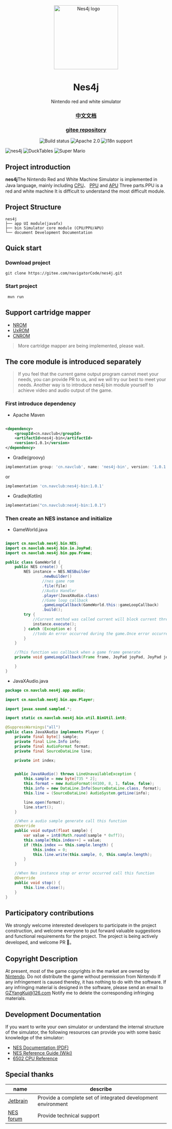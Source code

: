 <div align="center">
  <img src="build/icon/nes4j.png" alt="Nes4j logo" width="200" height="auto" />
  <h1>Nes4j</h1>
  <p>Nintendo red and white simulator</p>
</div>

<div align="center">
  <h3>
  <a href="README_zh.md">中文文档</a>
  </h3>
  <h3>
  <a href="https://gitee.com/navigatorcode/nes4j">gitee repository</a>
  </h3>
  <img src="https://github.com/GZYangKui/nes4j/actions/workflows/maven.yml/badge.svg" alt="Build status"/>
  <img src="https://img.shields.io/badge/license-Apache%202.0-blue" alt="Apache 2.0"/>
  <img src="https://img.shields.io/badge/I18n-Support-orange.svg" alt="I18n support"/>
<br/>
</div>



![nes4j](SNAPSHOTS/Main.png)
![DuckTables](SNAPSHOTS/DuckTables.png)
![Super Mario](SNAPSHOTS/Super%20Mario.png)
## Project introduction

**nes4j**The Nintendo Red and White Machine Simulator is implemented in Java language, mainly
including [CPU](https://www.nesdev.org/wiki/CPU)、
[PPU](https://www.nesdev.org/wiki/PPU_programmer_reference) and [APU](https://www.nesdev.org/wiki/APU) Three parts.PPU
is a red and white machine
It is difficult to understand the most difficult module.

## Project Structure

```
nes4j
├── app UI module(javafx)
├── bin Simulator core module (CPU/PPU/APU)
└── document Development Documentation
```

## Quick start

### Download project

``` shell
git clone https://gitee.com/navigatorCode/nes4j.git
```

### Start project

```shell
 mvn run
```

## Support cartridge mapper

+ [NROM](https://www.nesdev.org/wiki/NROM)
+ [UxROM](https://www.nesdev.org/wiki/UxROM)
+ [CNROM](https://www.nesdev.org/wiki/INES_Mapper_003)

> More cartridge mapper are being implemented, please wait.

## The core module is introduced separately

> If you feel that the current game output program cannot meet your needs, you can provide PR to us, and we will try
> our best to meet your needs. Another way is to introduce nes4j bin module yourself to achieve video and audio output
> of
> the game.

### First introduce dependency

+ Apache Maven

```xml

<dependency>
    <groupId>cn.navclub</groupId>
    <artifactId>nes4j-bin</artifactId>
    <version>1.0.1</version>
</dependency>
```

+ Gradle(groovy)

```groovy
implementation group: 'cn.navclub', name: 'nes4j-bin', version: '1.0.1'
```

or

```groovy
implementation 'cn.navclub:nes4j-bin:1.0.1'
```

+ Gradle(Kotlin)

```kotlin
implementation("cn.navclub:nes4j-bin:1.0.1")
```

### Then create an NES instance and initialize

+ GameWorld.java

```java

import cn.navclub.nes4j.bin.NES;
import cn.navclub.nes4j.bin.io.JoyPad;
import cn.navclub.nes4j.bin.ppu.Frame;

public class GameWorld {
    public NES create() {
        NES instance = NES.NESBuilder
                .newBuilder()
                //nes game rom
                .file(file)
                //Audio Handler 
                .player(JavaXAudio.class)
                //Game loop callback
                .gameLoopCallback(GameWorld.this::gameLoopCallback)
                .build();
        try {
            //Current method was called current will block current thread until game stop or exception occurred
            instance.execute();
        } catch (Exception e) {
            //todo An error occurred during the game.Once error occurred game immediate stop 
        }
    }

    //This function was callback when a game frame generate
    private void gameLoopCallback(Frame frame, JoyPad joyPad, JoyPad joyPad1) {

    }
}

```

+ JavaXAudio.java

```java
package cn.navclub.nes4j.app.audio;

import cn.navclub.nes4j.bin.apu.Player;

import javax.sound.sampled.*;

import static cn.navclub.nes4j.bin.util.BinUtil.int8;

@SuppressWarnings("all")
public class JavaXAudio implements Player {
    private final byte[] sample;
    private final Line.Info info;
    private final AudioFormat format;
    private final SourceDataLine line;

    private int index;


    public JavaXAudio() throws LineUnavailableException {
        this.sample = new byte[735 * 2];
        this.format = new AudioFormat(44100, 8, 1, false, false);
        this.info = new DataLine.Info(SourceDataLine.class, format);
        this.line = (SourceDataLine) AudioSystem.getLine(info);

        line.open(format);
        line.start();
    }

    //When a audio sample generate call this function
    @Override
    public void output(float sample) {
        var value = int8(Math.round(sample * 0xff));
        this.sample[this.index++] = value;
        if (this.index == this.sample.length) {
            this.index = 0;
            this.line.write(this.sample, 0, this.sample.length);
        }
    }

    //When Nes instance stop or error occurred call this function
    @Override
    public void stop() {
        this.line.close();
    }
}
```

## Participatory contributions

We strongly welcome interested developers to participate in the project construction, and welcome everyone to put
forward valuable suggestions and functional requirements for the project. The project is being actively developed, and
welcome PR 👏。

## Copyright Description

At present, most of the game copyrights in the market are owned by [Nintendo]((https://www.nintendo.com/)).
Do not distribute the game without permission from Nintendo If any infringement is caused thereby, it has nothing
to do with the software. If any infringing material is designed in the software, please send an email to
GZYangKui@126.com Notify me to delete the corresponding infringing materials.

## Development Documentation

If you want to write your own simulator or understand the internal structure of the simulator, the following resources
can provide you with some basic knowledge of the simulator:

* [NES Documentation (PDF)](http://nesdev.com/NESDoc.pdf)
* [NES Reference Guide (Wiki)](http://wiki.nesdev.com/w/index.php/NES_reference_guide)
* [6502 CPU Reference](http://www.obelisk.me.uk/6502/reference.html)

## Special thanks

| name                                    | describe                                                     |
|-----------------------------------------|--------------------------------------------------------------|
| [Jetbrain](https://www.jetbrains.com/)  | Provide a complete set of integrated development environment |
| [NES forum](https://forums.nesdev.org/) | Provide technical support                                    |
